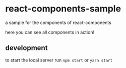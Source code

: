 # react-components-sample
a sample for the components of react-components

here you can see all components in action!

## development
to start the local server run `npm start` or `yarn start`